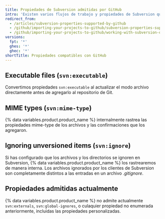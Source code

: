```yaml
---
title: Propiedades de Subversion admitidas por GitHub
intro: 'Existen varios flujos de trabajo y propiedades de Subversion que son similares a la funcionalidad existente en {% data variables.product.product_name %}.'
redirect_from:
  - /articles/subversion-properties-supported-by-github
  - /github/importing-your-projects-to-github/subversion-properties-supported-by-github
  - /github/importing-your-projects-to-github/working-with-subversion-on-github/subversion-properties-supported-by-github
versions:
  fpt: '*'
  ghes: '*'
  ghec: '*'
shortTitle: Propiedades compatibles con GitHub
---
```


## Executable files (`svn:executable`)

Convertimos propiedades `svn:executable` al actualizar el modo archivo directamente antes de agregarlo al repositorio de Git.

## MIME types (`svn:mime-type`)

{% data variables.product.product_name %} internalmente rastrea las propiedades mime-type de los archivos y las confirmaciones que los agregaron.

## Ignoring unversioned items (`svn:ignore`)

Si has configurado que los archivos y los directorios se ignoren en Subversion, {% data variables.product.product_name %} los rastrearemos de manera interna. Los archivos ignorados por los clientes de Subversion son completamente distintos a las entradas en un archivo *.gitignore*.

## Propiedades admitidas actualmente

{% data variables.product.product_name %} no admite actualmente `svn:externals`, `svn:global-ignores`, o culaquier propiedad no enumerada anteriormente, incluidas las propiedades personalizadas.
